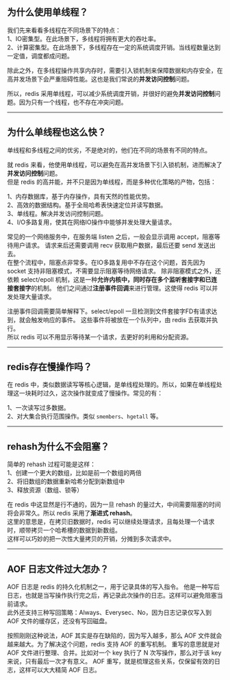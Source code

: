 ## 为什么使用单线程？
我们先来看看多线程在不同场景下的特点：   
1、IO密集型。在此场景下，多线程将拥有更大的吞吐率。   
2、计算密集型。在此场景下，多线程存在一定的系统调度开销。当线程数量达到一定值，调度都成问题。   

除此之外，在多线程操作共享内存时，需要引入锁机制来保障数据和内存安全，在高并发场景下会严重阻碍性能。这也是我们常说的**并发访问控制**问题。   

所以，redis 采用单线程，可以减少系统调度开销，并很好的避免**并发访问控制**问题。因为只有一个线程，也不存在冲突问题。

---

## 为什么单线程也这么快？
单线程和多线程之间的优劣，不是绝对的，他们在不同的场景有不同的特点。

就 redis 来看，他使用单线程，可以避免在高并发场景下引入锁机制，进而解决了**并发访问控制**问题。  
但是 redis 的高并能，并不只是因为单线程，而是多种优化策略的产物，包括：

1、内存数据库，基于内存操作，具有天然的性能优势。   
2、高效的数据结构。基于全局哈希表快速定位并读写数据。   
3、单线程。解决并发访问控制问题。   
4、I/O多路复用，使其在网络IO操作中能够并发处理大量请求。  

常见的一个网络服务中，在服务端 listen 之后，一般会显示调用 accept，阻塞等待用户请求。
请求来后还需要调用 recv 获取用户数据，最后还要 send 发送出去。     
在整个流程中，阻塞点非常多。在IO多路复用中不存在这个问题，首先因为 socket 支持非阻塞模式，不需要显示阻塞等待网络请求。
除非阻塞模式之外，还依赖 select/epoll 机制，这是一种**允许内核中，同时存在多个监听套接字和已连接套接字**的机制。
他们之间通过**注册事件回调**来进行管理。这使得 redis 可以并发处理大量请求。
   
注册事件回调需要简单解释下。select/epoll 一旦检测到文件套接字FD有请求达到，就会触发响应的事件。
这些事件将被放在一个队列中，由 redis 去获取并执行。   
所以 redis 可以不用显示等待某一个请求，去更好的利用和分配资源。

---

## redis存在慢操作吗？
在 redis 中，类似数据读写等核心逻辑，是单线程处理的。所以，如果在单线程处理这一块耗时过久，这次操作就变成了慢操作。常见的有：  
   
1、一次读写过多数据。       
2、对大集合执行范围操作。类似 `smembers`、`hgetall` 等。       

---

## rehash为什么不会阻塞？
简单的 rehash 过程可能是这样：    
1、创建一个更大的数组，比如是前一个数组的两倍    
2、将旧数组的数据重新哈希分配到新数组中     
3、释放资源（数组、锁等）    

在 redis 中这显然是行不通的，因为一旦 rehash 的量过大，中间需要阻塞的时间将会非常久。所以 redis 采用了**渐进式 rehash**。   
这里的意思是，在拷贝旧数据时，redis 可以继续处理请求，且每处理一个请求时，顺带拷贝一个哈希槽的数据到新数组。   
这样可以巧妙的把一次性大量拷贝的开销，分摊到多次请求中。

---

## AOF 日志文件过大怎办？
AOF 日志是 redis 的持久化机制之一，用于记录具体的写入指令。
他是一种写后日志，也就是当写操作执行完之后，再记录此次操作的日志。这样可以避免阻塞当前请求。    
此外还支持三种写回策略：Always、Everysec、No，因为日志记录仅写入到 AOF 文件的缓存区，还没有写回磁盘。

按照刚刚这种说法，AOF 其实是存在缺陷的，因为写入越多，那么 AOF 文件就会越来越大。为了解决这个问题，redis 支持 AOF 的重写机制。
重写的意思就是对 AOF 文件进行整理、合并。比如对一个 key 执行了 N 次写操作，那么对于该 key 来说，只有最后一次才有意义。
AOF 重写，就是梳理这些关系，仅保留有效的日志，这样可以大大精简 AOF 日志。


